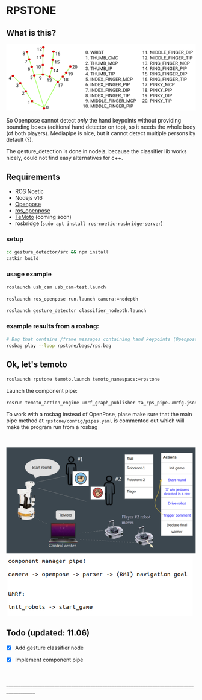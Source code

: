 # RPSTONE

## What is this?

![Scrapapa](./doc/mediapipe_finger_keypoints.png)

So Openpose cannot detect *only* the hand keypoints without providing bounding boxes (aditional hand detector on top), so it needs the whole body (of both players). Mediapipe is nice, but it cannot detect multiple persons by default (?).

The gesture_detection is done in nodejs, because the classifier lib works nicely, could not find easy alternatives for c++.

## Requirements
- ROS Noetic
- Nodejs v16
- [Openpose](https://github.com/CMU-Perceptual-Computing-Lab/openpose)
- [ros_openpose](https://github.com/ravijo/ros_openpose)
- [TeMoto](https://github.com/temoto-framework/temoto/wiki) (coming soon)
- rosbridge (`sudo apt install ros-noetic-rosbridge-server`)

### setup

```bash
cd gesture_detector/src && npm install
catkin build
```

### usage example
```bash
roslaunch usb_cam usb_cam-test.launch
```

```bash
roslaunch ros_openpose run.launch camera:=nodepth
```

```bash
roslaunch gesture_detector classifier_nodepth.launch
```

### example results from a rosbag:

```bash
# Bag that contains /frame messages containing hand keypoints (Openpose) and /rps_gestures from the classifer
rosbag play --loop rpstone/bags/rps.bag
```

## Ok, let's temoto
```bash
roslaunch rpstone temoto.launch temoto_namespace:=rpstone
```

Launch the component pipe:
```bash
rosrun temoto_action_engine umrf_graph_publisher ta_rps_pipe.umrfg.json rpstone
```

To work with a rosbag instead of OpenPose, plase make sure that the main pipe method at `rpstone/config/pipes.yaml` is commented out which will make the program run from a rosbag

<br/>

![Scrapapa2](./doc/arch.png)
![Scrapapa3](./doc/pipe.png)

## Todo (updated: 11.06)
- [x] Add gesture classifier node
- [x] Implement component pipe


<br/>
<br/>
__________________________________________________________________________________________
